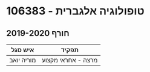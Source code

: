 # 106383 - טופולוגיה אלגברית

## חורף 2019-2020

| איש סגל | תפקיד |
| ---- | ---- |
| מוריה יואב | מרצה - אחראי מקצוע |

